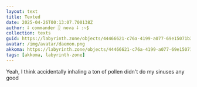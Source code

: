 ```yaml
---
layout: text
title: Texted
date: 2025-04-26T00:13:07.700138Z
author: ⸸ commander ░ nova ⸸ :~$
collection: texts
guid: https://labyrinth.zone/objects/44466621-c76a-4199-a077-69e15071b3bc
avatar: /img/avatar/daemon.png
akkoma: https://labyrinth.zone/objects/44466621-c76a-4199-a077-69e15071b3bc
tags: [akkoma, labyrinth-zone]
---
```


<p>Yeah, I think accidentally inhaling a ton of pollen didn't do my sinuses any good</p>